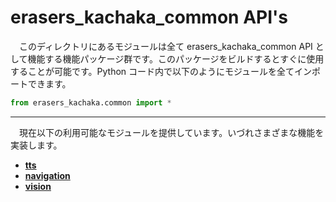 # erasers_kachaka_common API's
　このディレクトリにあるモジュールは全て erasers_kachaka_common API として機能する機能パッケージ群です。このパッケージをビルドするとすぐに使用することが可能です。Python コード内で以下のようにモジュールを全てインポートできます。
```python
from erasers_kachaka.common import *
```

---

　現在以下の利用可能なモジュールを提供しています。いづれさまざまな機能を実装します。

- [**tts**](docs/tts.md)
- [**navigation**](docs/navigation.md)
- [**vision**](docs/vision.md)
